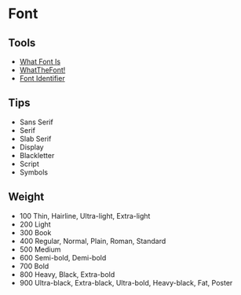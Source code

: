 # Font

## Tools

- [What Font Is](https://whatfontis.com/)
- [WhatTheFont!](https://myfonts.com/WhatTheFont/)
- [Font Identifier](https://fontsquirrel.com/matcherator)

## Tips

- Sans Serif
- Serif
- Slab Serif
- Display
- Blackletter
- Script
- Symbols

## Weight

- 100 Thin, Hairline, Ultra-light, Extra-light
- 200 Light
- 300 Book
- 400 Regular, Normal, Plain, Roman, Standard
- 500 Medium
- 600 Semi-bold, Demi-bold
- 700 Bold
- 800 Heavy, Black, Extra-bold
- 900 Ultra-black, Extra-black, Ultra-bold, Heavy-black, Fat, Poster
